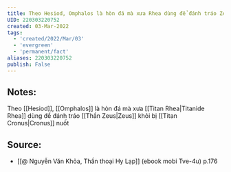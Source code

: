 ```yaml
---
title: Theo Hesiod, Omphalos là hòn đá mà xưa Rhea dùng để đánh tráo Zeus khỏi bị Cronus nuốt
UID: 220303220752
created: 03-Mar-2022
tags:
  - 'created/2022/Mar/03'
  - 'evergreen'
  - 'permanent/fact'
aliases: 220303220752
publish: False
---
```

## Notes:
Theo [[Hesiod]], [[Omphalos]] là hòn đá mà xưa [[Titan Rhea|Titanide Rhea]] dùng để đánh tráo [[Thần Zeus|Zeus]] khỏi bị [[Titan Cronus|Cronus]] nuốt

## Source:
- [[@ Nguyễn Văn Khỏa, Thần thoại Hy Lạp]] (ebook mobi Tve-4u) p.176
